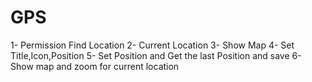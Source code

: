 # GPS
1- Permission Find Location
2- Current Location
3- Show Map
4- Set Title,Icon,Position
5- Set Position and Get the last Position and save
6- Show map and zoom for current location
